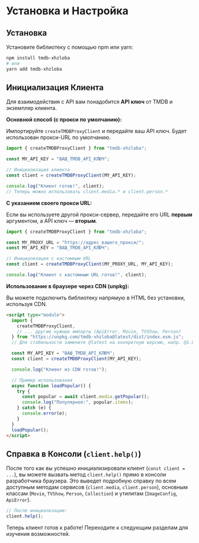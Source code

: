 # Установка и Настройка

## Установка

Установите библиотеку с помощью npm или yarn:

```bash
npm install tmdb-xhzloba
# или
yarn add tmdb-xhzloba
```

## Инициализация Клиента

Для взаимодействия с API вам понадобится **API ключ** от TMDB и экземпляр клиента.

**Основной способ (с прокси по умолчанию):**

Импортируйте `createTMDBProxyClient` и передайте ваш API ключ. Будет использован прокси-URL по умолчанию.

```typescript
import { createTMDBProxyClient } from "tmdb-xhzloba";

const MY_API_KEY = "ВАШ_TMDB_API_КЛЮЧ";

// Инициализация клиента
const client = createTMDBProxyClient(MY_API_KEY);

console.log("Клиент готов!", client);
// Теперь можно использовать client.media.* и client.person.*
```

**С указанием своего прокси URL:**

Если вы используете другой прокси-сервер, передайте его URL **первым** аргументом, а API ключ — **вторым**.

```typescript
import { createTMDBProxyClient } from "tmdb-xhzloba";

const MY_PROXY_URL = "https://адрес_вашего_прокси/";
const MY_API_KEY = "ВАШ_TMDB_API_КЛЮЧ";

// Инициализация с кастомным URL
const client = createTMDBProxyClient(MY_PROXY_URL, MY_API_KEY);

console.log("Клиент с кастомным URL готов!", client);
```

**Использование в браузере через CDN (unpkg):**

Вы можете подключить библиотеку напрямую в HTML без установки, используя CDN.

```html
<script type="module">
  import {
    createTMDBProxyClient,
    // ... другие нужные импорты (ApiError, Movie, TVShow, Person)
  } from "https://unpkg.com/tmdb-xhzloba@latest/dist/index.esm.js";
  // Для стабильности замените @latest на конкретную версию, напр. @1.0.20

  const MY_API_KEY = "ВАШ_TMDB_API_КЛЮЧ";
  const client = createTMDBProxyClient(MY_API_KEY);

  console.log("Клиент из CDN готов!");

  // Пример использования
  async function loadPopular() {
    try {
      const popular = await client.media.getPopular();
      console.log("Популярное:", popular.items);
    } catch (e) {
      console.error(e);
    }
  }
  loadPopular();
</script>
```

## Справка в Консоли (`client.help()`)

После того как вы успешно инициализировали клиент (`const client = ...`), вы можете вызвать метод `client.help()` прямо в консоли разработчика браузера. Это выведет подробную справку по всем доступным методам сервисов (`client.media`, `client.person`), основным классам (`Movie`, `TVShow`, `Person`, `Collection`) и утилитам (`ImageConfig`, `ApiError`).

```javascript
// После инициализации:
client.help();
```

Теперь клиент готов к работе! Переходите к следующим разделам для изучения возможностей.
